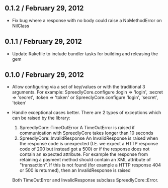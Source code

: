 0.1.2 / February 29, 2012
----------

* Fix bug where a response with no body could raise a NoMethodError on NilClass


0.1.1 / February 29, 2012
----------

* Update Rakefile to include bundler tasks for building and releasing the gem


0.1.0 / February 29, 2012
----------

* Allow configuring via a set of key/values or with the traditional 3 arguments.
  For example:
  SpreedlyCore.configure :login => 'login', :secret => 'secret', :token => 'token'
   or
  SpreeclyCore.configure 'login', 'secret', 'token'

* Handle exceptional cases better. There are 2 types of exceptions which can be
  raised by the library:
  1. SpreedlyCore::TimeOutError
     A TimeOutError is raised if communication with SpreedlyCore takes longer
     than 10 seconds
  2. SpreedlyCore::InvalidResponse
     An InvalidResponse is raised when the response code is unexpected (I.E. we
     expect a HTTP response code of 200 but instead got a 500) or if the
     response does not contain an expected attribute. For example the response
     from retaining a payment method should contain an XML attribute of
     "transaction". If this is not found (for example a HTTP response 404 or 500
     is returned), then an InvalidResponse is raised

  Both TimeOutError and InvalidResponse subclass SpreedlyCore::Error.
